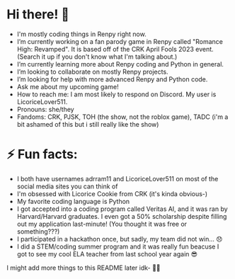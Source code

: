 # Hi there! 👋
- I'm mostly coding things in Renpy right now.
- I’m currently working on a fan parody game in Renpy called "Romance High: Revamped". It is based off of the CRK April Fools 2023 event. (Search it up if you don't know what I'm talking about.)
- I’m currently learning more about Renpy coding and Python in general.
- I’m looking to collaborate on mostly Renpy projects.
- I’m looking for help with more advanced Renpy and Python code.
- Ask me about my upcoming game!
-  How to reach me: I am most likely to respond on Discord. My user is LicoriceLover511.
- Pronouns: she/they
- Fandoms: CRK, PJSK, TOH (the show, not the roblox game), TADC (i'm a bit ashamed of this but i still really like the show)

# ⚡ Fun facts:
- I both have usernames adrram11 and LicoriceLover511 on most of the social media sites you can think of
- I'm obsessed with Licorice Cookie from CRK (it's kinda obvious-)
- My favorite coding language is Python
- I got accepted into a coding program called Veritas AI, and it was ran by Harvard/Harvard graduates. I even got a 50% scholarship despite filling out my application last-minute! (You thought it was free or something???)
- I participated in a hackathon once, but sadly, my team did not win... 😞
- I did a STEM/coding summer program and it was really fun beacuse I got to see my cool ELA teacher from last school year again 😎
  
I might add more things to this README later idk- 🤷‍♀️
